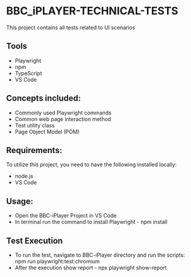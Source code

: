 # BBC_iPLAYER-TECHNICAL-TESTS
This project contains all tests related to UI scenarios
 
## Tools
* Playwright
* npm
* TypeScript
* VS Code
 
## Concepts included:
* Commonly used Playwright commands
* Common web page interaction method
* Test utility class
* Page Object Model (POM)
 
## Requirements:
To utilize this project, you need to have the following installed locally:
* node.js
* VS Code
 
## Usage:
* Open the BBC-iPlayer Project in VS Code
* In terminal run the command to install Playwright - npm install
 
## Test Execution
* To run the test, navigate to BBC-iPlayer directory and run the scripts: npm run playwright:test:chromium
* After the execution show report - npx playwright show-report